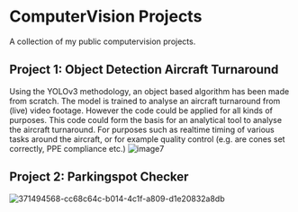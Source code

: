# ComputerVision Projects
A collection of my public computervision projects. 

## Project 1: Object Detection Aircraft Turnaround
Using the YOLOv3 methodology, an object based algorithm has been made from scratch. The model is trained to analyse an aircraft turnaround from (live) video footage. However the code could be applied for all kinds of purposes. This code could form the basis for an analytical tool to analyse the aircraft turnaround. For purposes such as realtime timing of various tasks around the aircraft, or for example quality control (e.g. are cones set correctly, PPE compliance etc.)
![image7](https://github.com/user-attachments/assets/f90897da-dfe9-4459-bb1c-06ed4691aca5)

## Project 2: Parkingspot Checker
![371494568-cc68c64c-b014-4c1f-a809-d1e20832a8db](https://github.com/user-attachments/assets/52e61a90-e982-428a-9b92-8d1b29295061)
